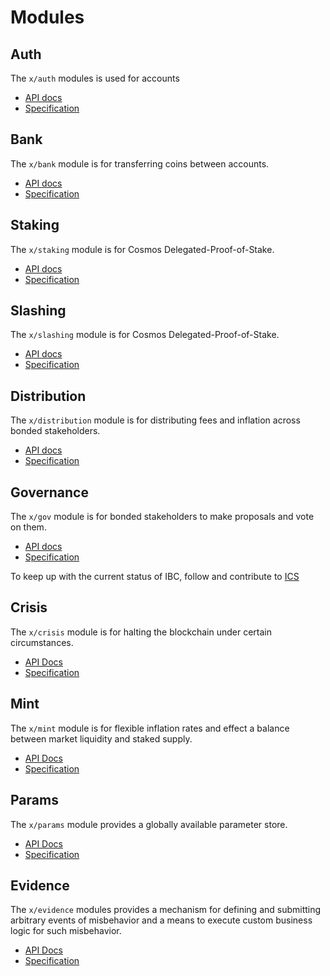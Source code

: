 # Modules

## Auth

The `x/auth` modules is used for accounts

- [API docs](https://godoc.org/github.com/cosmos/cosmos-sdk/x/auth)
- [Specification](https://github.com/cosmos/cosmos-sdk/tree/master/docs/spec/auth)

## Bank

The `x/bank` module is for transferring coins between accounts.

- [API docs](https://godoc.org/github.com/cosmos/cosmos-sdk/x/bank)
- [Specification](https://github.com/cosmos/cosmos-sdk/tree/master/docs/spec/bank)

## Staking

The `x/staking` module is for Cosmos Delegated-Proof-of-Stake.

- [API docs](https://godoc.org/github.com/cosmos/cosmos-sdk/x/staking)
- [Specification](https://github.com/cosmos/cosmos-sdk/tree/master/docs/spec/staking)

## Slashing

The `x/slashing` module is for Cosmos Delegated-Proof-of-Stake.

- [API docs](https://godoc.org/github.com/cosmos/cosmos-sdk/x/slashing)
- [Specification](https://github.com/cosmos/cosmos-sdk/tree/master/docs/spec/slashing)

## Distribution

The `x/distribution` module is for distributing fees and inflation across bonded
stakeholders.

- [API docs](https://godoc.org/github.com/cosmos/cosmos-sdk/x/distribution)
- [Specification](https://github.com/cosmos/cosmos-sdk/tree/master/docs/spec/distribution)

## Governance

The `x/gov` module is for bonded stakeholders to make proposals and vote on them.

- [API docs](https://godoc.org/github.com/cosmos/cosmos-sdk/x/gov)
- [Specification](https://github.com/cosmos/cosmos-sdk/tree/master/docs/spec/governance)

To keep up with the current status of IBC, follow and contribute to [ICS](https://github.com/cosmos/ics)

## Crisis

The `x/crisis` module is for halting the blockchain under certain circumstances.

- [API Docs](https://godoc.org/github.com/cosmos/cosmos-sdk/x/crisis)
- [Specification](https://github.com/cosmos/cosmos-sdk/blob/master/docs/spec/crisis)

## Mint

The `x/mint` module is for flexible inflation rates and effect a balance between market liquidity and staked supply.

- [API Docs](https://godoc.org/github.com/cosmos/cosmos-sdk/x/mint)
- [Specification](https://github.com/cosmos/cosmos-sdk/blob/master/docs/spec/mint)

## Params

The `x/params` module provides a globally available parameter store.

- [API Docs](https://godoc.org/github.com/cosmos/cosmos-sdk/x/params)
- [Specification](https://github.com/cosmos/cosmos-sdk/blob/master/docs/spec/params)

## Evidence

The `x/evidence` modules provides a mechanism for defining and submitting arbitrary
events of misbehavior and a means to execute custom business logic for such misbehavior.

- [API Docs](https://godoc.org/github.com/cosmos/cosmos-sdk/x/evidence)
- [Specification](https://github.com/cosmos/cosmos-sdk/blob/master/docs/spec/evidence)
